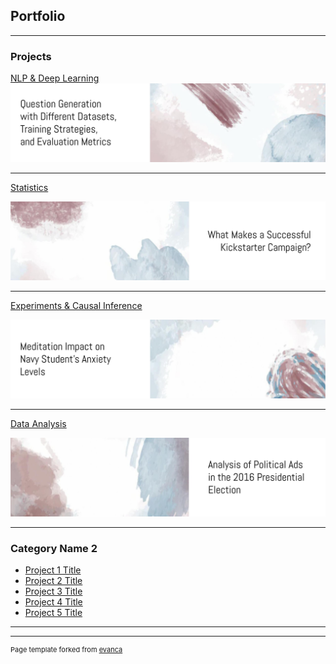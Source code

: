## Portfolio

---

### Projects 

[NLP & Deep Learning](/projects/nlp/qg_project_page)
<img src="images/nlp.jpg?raw=true"/>

---
[Statistics](/projects/statistics/statistics_project_page)
<!-- (/pdf/sample_presentation.pdf) -->
<img src="images/stats.jpg?raw=true"/>

---
[Experiments & Causal Inference](/experiments_page)
<!-- (/sample_page) -->
<img src="images/experiment.jpg?raw=true"/>

---
[Data Analysis](/analysis_page)
<!-- (http://example.com/) -->
<img src="images/analysis.jpg?raw=true"/>

---

### Category Name 2

- [Project 1 Title](http://example.com/)
- [Project 2 Title](http://example.com/)
- [Project 3 Title](http://example.com/)
- [Project 4 Title](http://example.com/)
- [Project 5 Title](http://example.com/)

---




---
<p style="font-size:11px">Page template forked from <a href="https://github.com/evanca/quick-portfolio">evanca</a></p>
<!-- Remove above link if you don't want to attibute -->

